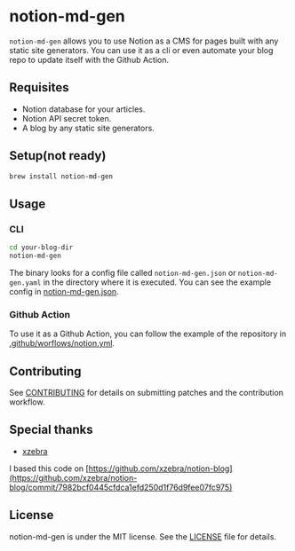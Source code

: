 # notion-md-gen

`notion-md-gen` allows you to use Notion as a CMS for pages built with any static site generators. You can use it as a cli or even automate your blog repo to update itself with the Github Action.

## Requisites

- Notion database for your articles.
- Notion API secret token.
- A blog by any static site generators.

## Setup(not ready)
```bash
brew install notion-md-gen
```

## Usage

### CLI

```bash
cd your-blog-dir
notion-md-gen
```

The binary looks for a config file called `notion-md-gen.json` or `notion-md-gen.yaml` in the directory where it is executed. You can see the example config in [notion-md-gen.json](notion-md-gen.json).

### Github Action

To use it as a Github Action, you can follow the example of the repository in [.github/worflows/notion.yml](.github/workflows/notion.yml).

## Contributing
See [CONTRIBUTING](CONTRIBUTING.md) for details on submitting patches and the contribution workflow.

## Special thanks
- [xzebra](https://github.com/xzebra)

I based this code on [https://github.com/xzebra/notion-blog](https://github.com/xzebra/notion-blog/commit/7982bcf0445cfdca1efd250d1f76d9fee07fc975)

## License
notion-md-gen is under the MIT license. See the [LICENSE](/LICENSE) file for details.